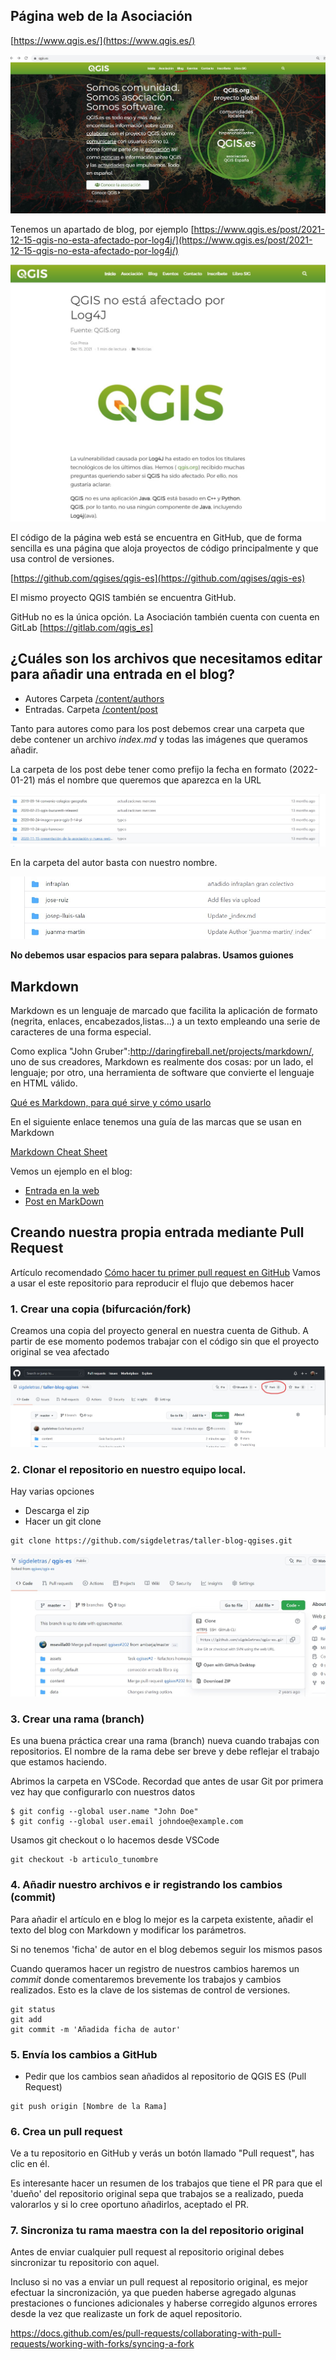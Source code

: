 ## Página web de la Asociación

[https://www.qgis.es/](https://www.qgis.es/)

![](img/01_web.jpg)

Tenemos un apartado de blog, por ejemplo [https://www.qgis.es/post/2021-12-15-qgis-no-esta-afectado-por-log4j/](https://www.qgis.es/post/2021-12-15-qgis-no-esta-afectado-por-log4j/)

![](img/02_ejemplo_entrada.jpg)

El código de la página web está se encuentra en GitHub, que de forma sencilla es una página que aloja proyectos de código principalmente y que usa control de versiones.

[https://github.com/qgises/qgis-es](https://github.com/qgises/qgis-es)

El mismo proyecto QGIS también se encuentra GitHub.

GitHub no es la única opción. La Asociación también cuenta con cuenta en GitLab [https://gitlab.com/qgis_es]

## ¿Cuáles son los archivos que necesitamos editar para añadir una entrada en el blog?

- Autores Carpeta [/content/authors](https://github.com/qgises/qgis-es/tree/master/content/authors)
- Entradas. Carpeta [/content/post](https://github.com/qgises/qgis-es/tree/master/content/post)

Tanto para autores como para los post debemos crear una carpeta que debe contener un archivo *index.md*
y todas las imágenes que queramos añadir.

La carpeta de los post debe tener como prefijo la fecha en formato (2022-01-21) más el nombre que queremos que aparezca en la URL

![post](img/03_post.jpg)

En la carpeta del autor basta con nuestro nombre.

![post](img/04_authors.jpg)

**No debemos usar espacios para separa palabras. Usamos guiones**

## Markdown

Markdown es un lenguaje de marcado que facilita la aplicación de formato (negrita, enlaces, encabezados,listas...) a un texto empleando una serie de caracteres de una forma especial. 

Como explica "John Gruber":http://daringfireball.net/projects/markdown/, uno de sus creadores, Markdown es realmente dos cosas: por un lado, el lenguaje; por otro, una herramienta de software que convierte el lenguaje en HTML válido.

[Qué es Markdown, para qué sirve y cómo usarlo](https://www.genbeta.com/guia-de-inicio/que-es-markdown-para-que-sirve-y-como-usarlo)

En el siguiente enlace tenemos una guía de las marcas que se usan en Markdown

[Markdown Cheat Sheet](https://www.markdownguide.org/cheat-sheet/)

Vemos un ejemplo en el blog:
- [Entrada en la web](https://www.qgis.es/post/2021-03-29-qgis-docker/)
- [Post en MarkDown](https://github.com/qgises/qgis-es/tree/master/content/post/2021-03-29-qgis-docker)


## Creando nuestra propia entrada mediante Pull Request

Artículo recomendado [Cómo hacer tu primer pull request en GitHub](https://www.freecodecamp.org/espanol/news/como-hacer-tu-primer-pull-request-en-github/)
Vamos a usar el este repositorio para reproducir el flujo que debemos hacer

### 1. Crear una copia (bifurcación/fork)

Creamos una copia del proyecto general en nuestra cuenta de Github. A partir de ese momento podemos trabajar con el código sin que el proyecto original se vea afectado

![](img/05_fork.jpg)

### 2. Clonar el repositorio en nuestro equipo local. 

Hay varias opciones
  - Descarga el zip
  - Hacer un git clone

```
git clone https://github.com/sigdeletras/taller-blog-qgises.git
```

![](img/06_clone.jpg)


### 3. Crear una rama (branch)

Es una buena práctica crear una rama (branch) nueva cuando trabajas con repositorios. El nombre de la rama debe ser breve y debe reflejar el trabajo que estamos haciendo.

Abrimos la carpeta en VSCode. Recordad que antes de usar Git por primera vez hay que configurarlo con nuestros datos

```
$ git config --global user.name "John Doe"
$ git config --global user.email johndoe@example.com
```
Usamos git checkout o lo hacemos desde VSCode
```
git checkout -b articulo_tunombre
```

### 4. Añadir nuestro archivos e ir registrando los cambios (commit)

Para añadir el artículo en e blog lo mejor es la carpeta existente, añadir el texto del blog con Markdown y modificar los parámetros.

Si no tenemos 'ficha' de autor en el blog debemos seguir los mismos pasos

Cuando queramos hacer un registro de nuestros cambios haremos un *commit* donde comentaremos brevemente los trabajos y cambios realizados. Esto es la clave de los sistemas de control de versiones.

```
git status
git add
git commit -m 'Añadida ficha de autor'
```


### 5. Envía los cambios a GitHub

- Pedir que los cambios sean añadidos al repositorio de QGIS ES (Pull Request)

```
git push origin [Nombre de la Rama]

```

### 6. Crea un pull request

Ve a tu repositorio en GitHub y verás un botón llamado "Pull request", has clic en él.

Es interesante hacer un resumen de los trabajos que tiene el PR para que el 'dueño' del repositorio original sepa que trabajos se a realizado, pueda valorarlos y si lo cree oportuno añadirlos, aceptado el PR.


### 7. Sincroniza tu rama maestra con la del repositorio original
   
Antes de enviar cualquier pull request al repositorio original debes sincronizar tu repositorio con aquel.

Incluso si no vas a enviar un pull request al repositorio original, es mejor efectuar la sincronización, ya que pueden haberse agregado algunas prestaciones o funciones adicionales y haberse corregido algunos errores desde la vez que realizaste un fork de aquel repositorio.

https://docs.github.com/es/pull-requests/collaborating-with-pull-requests/working-with-forks/syncing-a-fork
